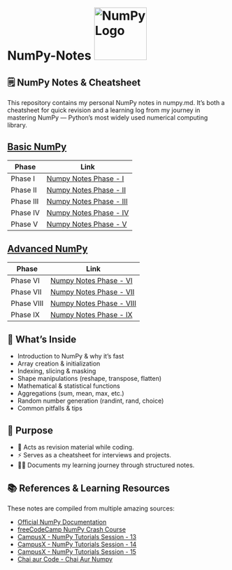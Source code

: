 <link rel="stylesheet" href="https://cdn.jsdelivr.net/gh/devicons/devicon@latest/devicon.min.css">

# NumPy-Notes <img src="https://cdn.jsdelivr.net/gh/devicons/devicon/icons/numpy/numpy-original.svg" alt="NumPy Logo" width="120">

## 🗒️ NumPy Notes & Cheatsheet

This repository contains my personal NumPy notes in numpy.md.
It’s both a cheatsheet for quick revision and a learning log from my journey in mastering NumPy — Python’s most widely used numerical computing library.

## [Basic NumPy](https://github.com/manakcodes/numpy-notes/tree/33d2cf76a6775faee80919f01f04d4a9cc3a2db0/notes/notes-01-basics-of-numpy)

| Phase     | Link                                                                                                                                                         |
| --------- | ------------------------------------------------------------------------------------------------------------------------------------------------------------ |
| Phase I   | [Numpy Notes Phase - I](https://github.com/manakcodes/numpy-notes/blob/33d2cf76a6775faee80919f01f04d4a9cc3a2db0/notes/notes-01-basics-of-numpy/numpy_1.md)   |
| Phase II  | [Numpy Notes Phase - II](https://github.com/manakcodes/numpy-notes/blob/33d2cf76a6775faee80919f01f04d4a9cc3a2db0/notes/notes-01-basics-of-numpy/numpy_2.md)  |
| Phase III | [Numpy Notes Phase - III](https://github.com/manakcodes/numpy-notes/blob/33d2cf76a6775faee80919f01f04d4a9cc3a2db0/notes/notes-01-basics-of-numpy/numpy_3.md) |
| Phase IV  | [Numpy Notes Phase - IV](https://github.com/manakcodes/numpy-notes/blob/33d2cf76a6775faee80919f01f04d4a9cc3a2db0/notes/notes-01-basics-of-numpy/numpy_4.md)  |
| Phase V   | [Numpy Notes Phase - V](https://github.com/manakcodes/numpy-notes/blob/33d2cf76a6775faee80919f01f04d4a9cc3a2db0/notes/notes-01-basics-of-numpy/numpy_5.md)   |

## [Advanced NumPy](https://github.com/manakcodes/numpy-notes/tree/33d2cf76a6775faee80919f01f04d4a9cc3a2db0/notes/notes-02-advanced-numpy)

| Phase      | Link                                                                                                                                                          |
| ---------- | ------------------------------------------------------------------------------------------------------------------------------------------------------------- |
| Phase VI   | [Numpy Notes Phase - VI](https://github.com/manakcodes/numpy-notes/blob/33d2cf76a6775faee80919f01f04d4a9cc3a2db0/notes/notes-02-advanced-numpy/numpy_06.md)   |
| Phase VII  | [Numpy Notes Phase - VII](https://github.com/manakcodes/numpy-notes/blob/33d2cf76a6775faee80919f01f04d4a9cc3a2db0/notes/notes-02-advanced-numpy/numpy_07.md)  |
| Phase VIII | [Numpy Notes Phase - VIII](https://github.com/manakcodes/numpy-notes/blob/33d2cf76a6775faee80919f01f04d4a9cc3a2db0/notes/notes-02-advanced-numpy/numpy_08.md) |
| Phase IX   | [Numpy Notes Phase - IX](https://github.com/manakcodes/numpy-notes/blob/33d2cf76a6775faee80919f01f04d4a9cc3a2db0/notes/notes-02-advanced-numpy/numpy_09.md)   |

## 🔑 What’s Inside

- Introduction to NumPy & why it’s fast
- Array creation & initialization
- Indexing, slicing & masking
- Shape manipulations (reshape, transpose, flatten)
- Mathematical & statistical functions
- Aggregations (sum, mean, max, etc.)
- Random number generation (randint, rand, choice)
- Common pitfalls & tips

## 🎯 Purpose

- 📖 Acts as revision material while coding.
- ⚡ Serves as a cheatsheet for interviews and projects.
- 🧑‍💻 Documents my learning journey through structured notes.

## 📚 References & Learning Resources

These notes are compiled from multiple amazing sources:

- [Official NumPy Documentation](https://numpy.org/doc/stable/)
- [freeCodeCamp NumPy Crash Course](https://youtu.be/QUT1VHiLmmI)
- [CampusX - NumPy Tutorials Session - 13](https://www.youtube.com/live/XF6DCrNTzug?si=0hZnKEf3ROnG25fa)
- [CampusX - NumPy Tutorials Session - 14](https://www.youtube.com/live/40xGMygHMDU?si=za6RG6nQsQjFur5W)
- [CampusX - NumPy Tutorials Session - 15](https://www.youtube.com/live/jFBpnd0G09o?si=BT3-XLnyqH0vzIE7)
- [Chai aur Code - Chai Aur Numpy](https://youtu.be/x7ULDYs4X84)
